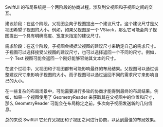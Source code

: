 
SwiftUI 的布局系统是一个两阶段的协商过程，涉及到父视图和子视图之间的交互。

建议阶段：在这个阶段，父视图会向子视图提出一个建议尺寸。这个建议尺寸是父视图希望子视图的大小。例如，如果父视图是一个 VStack，那么它可能会向子视图提出一个具有明确高度、宽度未指定的建议尺寸。

需求阶段：在这个阶段，子视图会根据父视图的建议尺寸来确定自己的需求尺寸。子视图可以选择接受父视图的建议尺寸，也可以选择返回一个不同的尺寸。例如，一个 Text 视图可能会返回一个刚好能够容纳其文本的尺寸。

在这个过程中，父视图和子视图都有可能影响最终的布局结果。父视图可以通过调整建议尺寸来影响子视图的大小，而子视图可以通过返回不同的需求尺寸来影响自己的大小。

在一些复杂的布局场景中，可能需要进行多轮的协商才能得到最终的布局结果。例如，如果一个视图使用了 GeometryReader 来获取其在父视图中的位置和尺寸，那么 GeometryReader 可能会在布局稳定之前，多次向子视图发送新的几何信息。

总的来说 SwiftUI 它允许父视图和子视图之间进行协商，以达到最佳的布局效果。